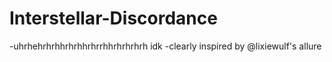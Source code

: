 # Interstellar-Discordance
-uhrhehrhrhhrhrhhrhrrhhrhrhrhrh idk
-clearly inspired by @lixiewulf's allure

